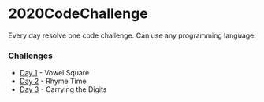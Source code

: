 # 2020CodeChallenge
Every day resolve one code challenge. Can use any programming language.
### Challenges
* [Day 1](https://github.com/abimaell95/2020CodeChallenge/tree/master/Challenges/Day1) - Vowel Square
* [Day 2](https://github.com/abimaell95/2020CodeChallenge/tree/master/Challenges/Day2) - Rhyme Time
* [Day 3](https://github.com/abimaell95/2020CodeChallenge/tree/master/Challenges/Day3) - Carrying the Digits
